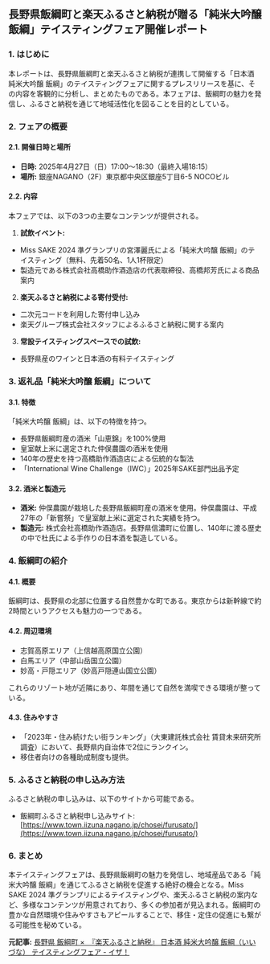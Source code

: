 ## 長野県飯綱町と楽天ふるさと納税が贈る「純米大吟醸 飯綱」テイスティングフェア開催レポート

### 1. はじめに

本レポートは、長野県飯綱町と楽天ふるさと納税が連携して開催する「日本酒 純米大吟醸 飯綱」のテイスティングフェアに関するプレスリリースを基に、その内容を客観的に分析し、まとめたものである。本フェアは、飯綱町の魅力を発信し、ふるさと納税を通じて地域活性化を図ることを目的としている。

### 2. フェアの概要

#### 2.1. 開催日時と場所

* **日時:** 2025年4月27日（日）17:00～18:30（最終入場18:15）
* **場所:** 銀座NAGANO（2F）東京都中央区銀座5丁目6-5 NOCOビル

#### 2.2. 内容

本フェアでは、以下の3つの主要なコンテンツが提供される。

1. **試飲イベント:**
 * Miss SAKE 2024 準グランプリの宮澤麗氏による「純米大吟醸 飯綱」のテイスティング（無料、先着50名、1人1杯限定）
 * 製造元である株式会社高橋助作酒造店の代表取締役、高橋邦芳氏による商品案内
2. **楽天ふるさと納税による寄付受付:**
 * 二次元コードを利用した寄付申し込み
 * 楽天グループ株式会社スタッフによるふるさと納税に関する案内
3. **常設テイスティングスペースでの試飲:**
 * 長野県産のワインと日本酒の有料テイスティング

### 3. 返礼品「純米大吟醸 飯綱」について

#### 3.1. 特徴

「純米大吟醸 飯綱」は、以下の特徴を持つ。

* 長野県飯綱町産の酒米「山恵錦」を100%使用
* 皇室献上米に選定された仲俣農園の酒米を使用
* 140年の歴史を持つ高橋助作酒造店による伝統的な製法
* 「International Wine Challenge（IWC）」2025年SAKE部門出品予定

#### 3.2. 酒米と製造元

* **酒米:** 仲俣農園が栽培した長野県飯綱町産の酒米を使用。仲俣農園は、平成27年の「新嘗祭」で皇室献上米に選定された実績を持つ。
* **製造元:** 株式会社高橋助作酒造店。長野県信濃町に位置し、140年に渡る歴史の中で杜氏による手作りの日本酒を製造している。

### 4. 飯綱町の紹介

#### 4.1. 概要

飯綱町は、長野県の北部に位置する自然豊かな町である。東京からは新幹線で約2時間というアクセスも魅力の一つである。

#### 4.2. 周辺環境

* 志賀高原エリア（上信越高原国立公園）
* 白馬エリア（中部山岳国立公園）
* 妙高・戸隠エリア（妙高戸隠連山国立公園）

これらのリゾート地が近隣にあり、年間を通じて自然を満喫できる環境が整っている。

#### 4.3. 住みやすさ

* 「2023年・住み続けたい街ランキング」（大東建託株式会社 賃貸未来研究所 調査）において、長野県内自治体で2位にランクイン。
* 移住者向けの各種助成制度も提供。

### 5. ふるさと納税の申し込み方法

ふるさと納税の申し込みは、以下のサイトから可能である。

* 飯綱町ふるさと納税申し込みサイト: [https://www.town.iizuna.nagano.jp/chosei/furusato/](https://www.town.iizuna.nagano.jp/chosei/furusato/)

### 6. まとめ

本テイスティングフェアは、長野県飯綱町の魅力を発信し、地域産品である「純米大吟醸 飯綱」を通じてふるさと納税を促進する絶好の機会となる。Miss SAKE 2024 準グランプリによるテイスティングや、楽天ふるさと納税の案内など、多様なコンテンツが用意されており、多くの参加者が見込まれる。飯綱町の豊かな自然環境や住みやすさもアピールすることで、移住・定住の促進にも繋がる可能性を秘めている。


**元記事:** [長野県 飯綱町 ×　『楽天ふるさと納税』 日本酒 純米大吟醸 飯綱（いいづな） テイスティングフェア - イザ！](https://www.iza.ne.jp/pressrelease/prtimes/2N6JDUABYVOONBWKXRQ2FAY75Y/)